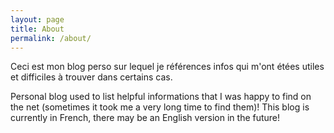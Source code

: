 ```yaml
---
layout: page
title: About
permalink: /about/
---
```


Ceci est mon blog perso sur lequel je références infos qui m'ont étées utiles et difficiles à trouver dans certains cas.

Personal blog used to list helpful informations that I was happy to find on the net (sometimes it took me a very long time to find them)! This blog is currently in French, there may be an English version in the future!

